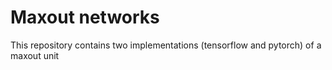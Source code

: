 # Maxout networks

This repository contains two implementations (tensorflow and pytorch) of a maxout unit